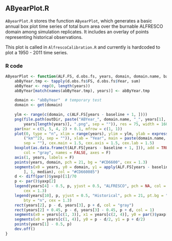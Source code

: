 


##
##
## AByearPlot.R

`AByearPlot.R` stores the function `AByearPlot`, which generates a basic annual box plot time series of total burn area over the burnable ALFRESCO domain among simulation replicates.
It includes an overlay of points representing historical observations.

This plot is called in `AlfrescoCalibration.R` and currently is hardcoded to plot a 1950 - 2011 time series.

### R code


```r
AByearPlot <- function(ALF.FS, d.obs.fs, years, domain, domain.name, baseline) {
    abByYear.tmp <- tapply(d.obs.fs$FS, d.obs.fs$Year, sum)
    abByYear <- rep(0, length(years))
    abByYear[match(names(abByYear.tmp), years)] <- abByYear.tmp
    
    domain <- "abByYear"  # temporary test
    domain <- get(domain)
    
    ylm <- range(c(domain, c(ALF.FS[years - baseline + 1, ])))
    png(file.path(outDir, paste("ABYear_", domain.name, "_", years[1], "to", 
        years[length(years)], ".png", sep = "")), res = 75, width = 1600, height = 800)
    par(mar = c(5, 5, 4, 2) + 0.1, mfrow = c(1, 1))
    plot(0, type = "n", xlim = range(years), ylim = ylm, ylab = expression(paste(plain("Area Burn   "), 
        ("km"^2), sep = "")), xlab = "Year", main = paste(domain.name, " AB/Yr", 
        sep = ""), cex.main = 1.5, cex.axis = 1.5, cex.lab = 1.5)
    boxplot(as.data.frame(t(ALF.FS[years - baseline + 1, ])), add = TRUE, at = years, 
        col = "gray", names = FALSE, axes = F)
    axis(1, years, labels = F)
    points(years, domain, pch = 21, bg = "#CD6600", cex = 1.3)
    segments(x0 = years, y0 = domain, y1 = apply(ALF.FS[years - baseline + 1, 
        ], 1, median), col = "#CD660085")
    d <- diff(par()$yaxp)[1]/70
    p <- par()$yaxp[2]
    legend(years[4] - 0.5, p, yjust = 0.5, "ALFRESCO", pch = NA, col = NA, bty = "n", 
        cex = 1.3)
    legend(years[10], p, yjust = 0.5, "Historical", pch = 21, pt.bg = "#CD6600", 
        bty = "n", cex = 1.3)
    rect(years[2], p - d, years[3], p + d, col = "gray")
    rect(years[2] + 0.45, p - d, years[3] - 0.45, p + d, col = 1)
    segments(x0 = years[c(1, 3)], x1 = years[c(2, 4)], y0 = par()$yaxp[2], lty = 2)
    segments(x0 = years[c(1, 4)], y0 = p - d/2, y1 = p + d/2)
    points(years[1] - 0.5, p)
    dev.off()
}
```

